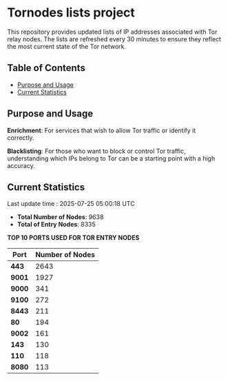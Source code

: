 # Tornodes lists project

This repository provides updated lists of IP addresses associated with Tor relay nodes. The lists are refreshed every 30 minutes to ensure they reflect the most current state of the Tor network.

## Table of Contents

- [Purpose and Usage](#purpose-and-usage)
- [Current Statistics](#current-statistics)


## Purpose and Usage

**Enrichment**: For services that wish to allow Tor traffic or identify it correctly.

**Blacklisting**: For those who want to block or control Tor traffic, understanding which IPs belong to Tor can be a starting point with a high accuracy.

## Current Statistics

Last update time : 2025-07-25 05:00:18 UTC

- **Total Number of Nodes**: 9638
- **Total of Entry Nodes**: 8335

**TOP 10 PORTS USED FOR TOR ENTRY NODES**

| **Port** | **Number of Nodes** |
|------|-----------------|
| **443**   | 2643  |
| **9001**   | 1927  |
| **9000**   | 341  |
| **9100**   | 272  |
| **8443**   | 211  |
| **80**   | 194  |
| **9002**   | 161  |
| **143**   | 130  |
| **110**   | 118  |
| **8080**   | 113  |

